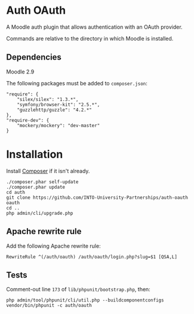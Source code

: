 # Auth OAuth

A Moodle auth plugin that allows authentication with an OAuth provider.

Commands are relative to the directory in which Moodle is installed.

## Dependencies

Moodle 2.9

The following packages must be added to `composer.json`:

    "require": {
        "silex/silex": "1.3.*",
        "symfony/browser-kit": "2.5.*",
        "guzzlehttp/guzzle": "4.2.*"
    },
    "require-dev": {
        "mockery/mockery": "dev-master"
    }

# Installation

Install [Composer](https://getcomposer.org/download/) if it isn't already.

    ./composer.phar self-update
    ./composer.phar update
    cd auth
    git clone https://github.com/INTO-University-Partnerships/auth-oauth oauth
    cd ..
    php admin/cli/upgrade.php

## Apache rewrite rule

Add the following Apache rewrite rule:

    RewriteRule ^(/auth/oauth) /auth/oauth/login.php?slug=$1 [QSA,L]

## Tests

Comment-out line `173` of `lib/phpunit/bootstrap.php`, then:

    php admin/tool/phpunit/cli/util.php --buildcomponentconfigs
    vendor/bin/phpunit -c auth/oauth
